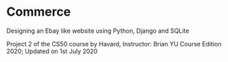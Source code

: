# Commerce
Designing an Ebay like website using Python, Django and SQLite

Project 2 of the CS50 course by Havard, Instructor: Brian YU
Course Edition 2020; Updated on 1st July 2020
